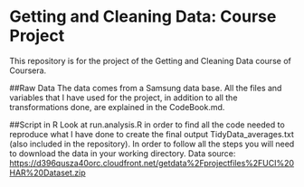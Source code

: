# Getting and Cleaning Data: Course Project
This repository is for the project of the Getting and Cleaning Data course of Coursera.

##Raw Data
The data comes from a Samsung data base. All the files and variables that I have used for the project, in addition to all the transformations done, are explained in the CodeBook.md.

##Script in R
Look at run.analysis.R in order to find all the code needed to reproduce what I have done to create the final output TidyData_averages.txt (also included in the repository).
In order to follow all the steps you will need to download the data in your working directory.
Data source: https://d396qusza40orc.cloudfront.net/getdata%2Fprojectfiles%2FUCI%20HAR%20Dataset.zip 

